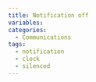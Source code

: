 ```yaml
---
title: Notification off
variables:
categories:
  - Communications
tags:
  - notification
  - clock
  - silenced
---
```

